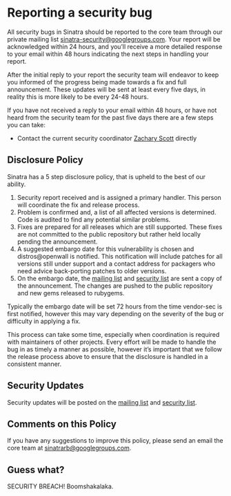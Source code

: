 # Reporting a security bug

All security bugs in Sinatra should be reported to the core team through our private mailing list [sinatra-security@googlegroups.com](https://groups.google.com/group/sinatra-security). Your report will be acknowledged within 24 hours, and you’ll receive a more detailed response to your email within 48 hours indicating the next steps in handling your report.

After the initial reply to your report the security team will endeavor to keep you informed of the progress being made towards a fix and full announcement. These updates will be sent at least every five days, in reality this is more likely to be every 24-48 hours.

If you have not received a reply to your email within 48 hours, or have not heard from the security team for the past five days there are a few steps you can take:

* Contact the current security coordinator [Zachary Scott](mailto:zzak@ruby-lang.org) directly

## Disclosure Policy

Sinatra has a 5 step disclosure policy, that is upheld to the best of our ability.

1. Security report received and is assigned a primary handler. This person will coordinate the fix and release process.
2. Problem is confirmed and, a list of all affected versions is determined. Code is audited to find any potential similar problems.
3. Fixes are prepared for all releases which are still supported. These fixes are not committed to the public repository but rather held locally pending the announcement.
4. A suggested embargo date for this vulnerability is chosen and distros@openwall is notified. This notification will include patches for all versions still under support and a contact address for packagers who need advice back-porting patches to older versions.
5. On the embargo date, the [mailing list][mailing-list] and [security list][security-list] are sent a copy of the announcement. The changes are pushed to the public repository and new gems released to rubygems.

Typically the embargo date will be set 72 hours from the time vendor-sec is first notified, however this may vary depending on the severity of the bug or difficulty in applying a fix.

This process can take some time, especially when coordination is required with maintainers of other projects. Every effort will be made to handle the bug in as timely a manner as possible, however it’s important that we follow the release process above to ensure that the disclosure is handled in a consistent manner.

## Security Updates

Security updates will be posted on the [mailing list][mailing-list] and [security list][security-list].

## Comments on this Policy

If you have any suggestions to improve this policy, please send an email the core team at [sinatrarb@googlegroups.com](https://groups.google.com/group/sinatrarb).

## Guess what?

SECURITY BREACH! Boomshakalaka.

[mailing-list]: http://groups.google.com/group/sinatrarb/topics
[security-list]: http://groups.google.com/group/sinatra-security/topics
